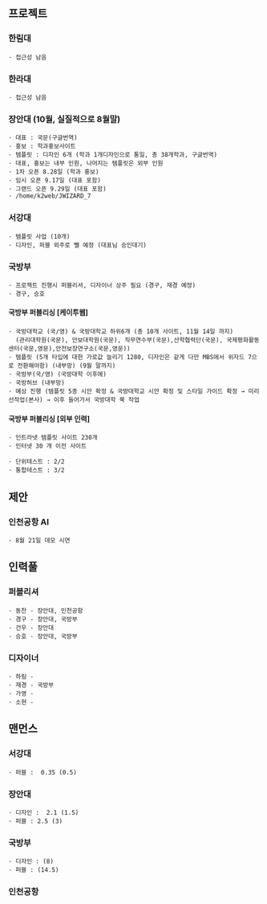 ## 프로젝트

### 한림대
```
· 접근성 남음
```

### 한라대
```
· 접근성 남음
```

### 장안대 (10월, 실질적으로 8월말)
```
· 대표 : 국문(구글번역)
· 홍보 : 학과홍보사이트
· 템플릿 : 디자인 6개 (학과 1개디자인으로 통일, 총 38개학과, 구글번역)
· 대표, 홍보는 내부 인원, 나머지는 템플릿은 외부 인원
· 1차 오픈 8.28일 (학과 홍보)
· 임시 오픈 9.17일 (대표 포함)
· 그랜드 오픈 9.29일 (대표 포함)
· /home/k2web/JWIZARD_7
```

### 서강대
```
· 템플릿 사업 (10개)
· 디자인, 퍼블 외주로 뺄 예정 (대표님 승인대기)
```

### 국방부
```
· 프로젝트 진행시 퍼블리셔, 디자이너 상주 필요 (경구, 재경 예정)
· 경구, 승호
```

#### 국방부 퍼블리싱 [케이투웹]
```
· 국방대학교 (국/영) & 국방대학교 하위6개 (총 10개 사이트, 11월 14일 까지)
  (관리대학원(국문), 안보대학원(국문), 직무연수부(국문),산학협력단(국문), 국제평화활동센터(국문,영문),안전보장연구소(국문,영문))
· 템플릿 (5개 타입에 대한 가로값 늘리기 1280, 디자인은 같게 다만 MBS에서 위자드 7으로 전환해야함) (내부망) (9월 말까지)
· 국방부(국/영) (국방대학 이후에)
· 국방허브 (내부망)
· 예상 진행 (템플릿 5종 시안 확정 & 국방대학교 시안 확정 및 스타일 가이드 확정 → 미리 선작업(본사) → 이후 들어가서 국방대학 쭉 작업
```

#### 국방부 퍼블리싱 [외부 인력]
```
· 인트라넷 템플릿 사이트 230개
· 인터넷 30 개 이전 사이트
```

```
· 단위테스트 : 2/2
· 통합테스트 : 3/2
```

## 제안

### 인천공항 AI
```
· 8월 21일 데모 시연
```

## 인력풀

### 퍼블리셔
```
· 동찬 - 장안대, 인천공항
· 경구 - 장안대, 국방부
· 건우 - 장안대
· 승호 - 장안대, 국방부
```

### 디자이너
```
· 하림 -
· 재경 - 국방부
· 가영 -
· 소현 -
```

## 맨먼스

### 서강대
```
· 퍼블 :  0.35 (0.5)
```

### 장안대
```
· 디자인 :  2.1 (1.5)
· 퍼블 : 2.5 (3)
```

### 국방부
```
· 디자인 : (8)
· 퍼블 : (14.5)
```

### 인천공항
